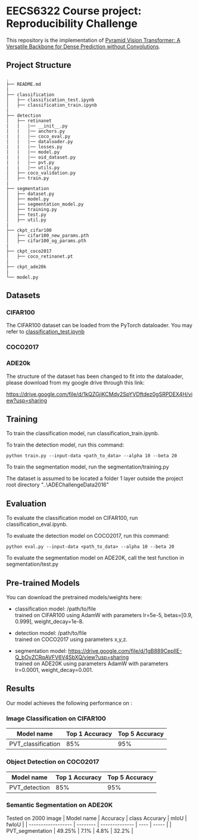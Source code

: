 # EECS6322 Course project: Reproducibility Challenge

This repository is the implementation of [Pyramid Vision Transformer: A Versatile Backbone for Dense Prediction without Convolutions](https://arxiv.org/abs/2102.12122).

## Project Structure


```
.
├── README.md
|
├── classification
│   ├── classification_test.ipynb
│   ├── classification_train.ipynb
|
├── detection
│   ├── retinanet
|   |   |── __init__.py
|   |   |── anchors.py
|   |   |── coco_eval.py
|   |   |── dataloader.py
|   |   |── losses.py
|   |   |── model.py
|   |   |── oid_dataset.py
|   |   |── pvt.py
|   |   |── utils.py
│   ├── coco_validation.py
│   ├── train.py
|
├── segmentation
│   ├── dataset.py
│   ├── model.py
│   ├── segmentation_model.py
│   ├── training.py
│   ├── test.py
│   ├── util.py
|
├── ckpt_cifar100
│   ├── cifar100_new_params.pth
│   ├── cifar100_og_params.pth
|
├── ckpt_coco2017
│   ├── coco_retinanet.pt
|
├── ckpt_ade20k
|
└── model.py
```

## Datasets

### CIFAR100
The CIFAR100 dataset can be loaded from the PyTorch dataloader. You may refer to [classification_test.ipynb](classification/classification_train.ipynb)

### COCO2017

### ADE20k
The structure of the dataset has been changed to fit into the dataloader, please download from my google drive through this link:

https://drive.google.com/file/d/1kQZGjiKCMdv2SpYVDftdez0gSRPDEX4H/view?usp=sharing

## Training

To train the classification model, run classification_train.ipynb.

To train the detection model, run this command:

```train
python train.py --input-data <path_to_data> --alpha 10 --beta 20
```

To train the segmentation model, run the segmentation/training.py

The dataset is assumed to be located a folder 1 layer outside the project root directory
"..\\ADEChallengeData2016"

## Evaluation

To evaluate the classification model on CIFAR100, run classification_eval.ipynb.

To evaluate the detection model on COCO2017, run this command:

```eval
python eval.py --input-data <path_to_data> --alpha 10 --beta 20
```

To evaluate the segmentation model on ADE20K, call the test function in segmentation/test.py


## Pre-trained Models

You can download the pretrained models/weights here:

- classification model: /path/to/file <br>
  trained on CIFAR100 using AdamW with parameters lr=5e-5, betas=[0.9, 0.999], weight_decay=1e-8.

- detection model: /path/to/file <br>
  trained on COCO2017 using parameters x,y,z.
  
- segmentation model: https://drive.google.com/file/d/1gB889CepIlE-Q_bOvZCRqAVFV6V4SbXQ/view?usp=sharing <br>
  trained on ADE20K using parameters AdamW with parameters lr=0.0001, weight_decay=0.001. 

## Results

Our model achieves the following performance on :

### Image Classification on CIFAR100

| Model name         | Top 1 Accuracy  | Top 5 Accuracy |
| ------------------ |---------------- | -------------- |
| PVT_classification |     85%         |      95%       |

### Object Detection on COCO2017

| Model name         | Top 1 Accuracy  | Top 5 Accuracy |
| ------------------ |---------------- | -------------- |
| PVT_detection      |     85%         |      95%       |

### Semantic Segmentation on ADE20K

Tested on 2000 image
| Model name         | Accuracy  | class Accurary | mIoU | fwIoU |
| ------------------ | --------  | -------------- | ---- | ----- |
| PVT_segmentation   |  49.25%   |      7.1%      | 4.8% | 32.2% |
